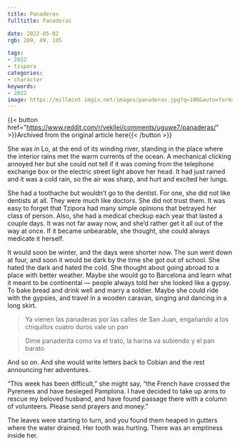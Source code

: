 ```yaml
---
title: Panaderas
fulltitle: Panaderas

date: 2022-05-02
rgb: 209, 49, 105

tags:
- 2022
- tzipora
categories:
- character
keywords:
- 2022
image: https://millmint.imgix.net/images/panaderas.jpg?q=100&auto=format
---
```


{{< button href="https://www.reddit.com/r/vekllei/comments/uguwe7/panaderas/" >}}Archived from the original article here{{< /button >}}

She was in Lo, at the end of its winding river, standing in the place where the interior rains met the warm currents of the ocean. A mechanical clicking annoyed her but she could not tell if it was coming from the telephone exchange box or the electric street light above her head. It had just rained and it was a cold rain, so the air was sharp, and hurt and excited her lungs.

She had a toothache but wouldn’t go to the dentist. For one, she did not like dentists at all. They were much like doctors. She did not trust them. It was easy to forget that Tzipora had many simple opinions that betrayed her class of person. Also, she had a medical checkup each year that lasted a couple days. It was not far away now, and she’d rather get it all out of the way at once. If it became unbearable, she thought, she could always medicate it herself.

It would soon be winter, and the days were shorter now. The sun went down at four, and soon it would be dark by the time she got out of school. She hated the dark and hated the cold.  She thought about going abroad to a place with better weather. Maybe she would go to Barcelona and learn what it meant to be continental — people always told her she looked like a gypsy. To bake bread and drink well and marry a soldier. Maybe she could ride with the gypsies, and travel in a wooden caravan, singing and dancing in a long skirt.

> Ya vienen las panaderas por las calles de San Juan, 
> engañando a los chiquillos cuatro duros vale un pan

> Dime panaderita como va el trato, 
> la harina va subiendo y el pan barato

And so on. And she would write letters back to Cobian and the rest announcing her adventures.

“This week has been difficult,” she might say, “the French have crossed the Pyrenees and have besieged Pamplona. I have decided to take up arms to rescue my beloved husband, and have found passage there with a column of volunteers. Please send prayers and money.”

The leaves were starting to turn, and you found them heaped in gutters where the water drained. Her tooth was hurting. There was an emptiness inside her.
